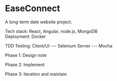 # EaseConnect
A long-term date website project. 

Tech stack: React, Angular, node.js, MongoDB  
Deployment: Docker

TDD
Testing: 
Client/UI --- Selenium
Server --- Mocha

Phase 1: Design note

Phase 2: Implement

Phase 3: Iteration and maintain
